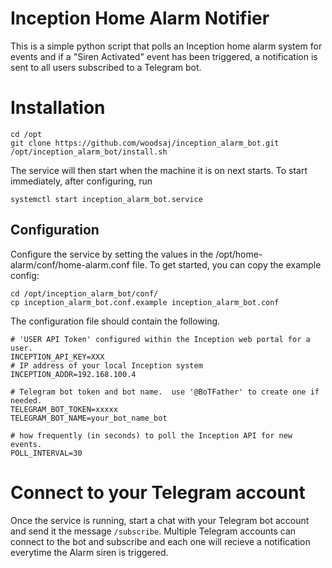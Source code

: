 # Inception Home Alarm Notifier

This is a simple python script that polls an Inception home alarm system for events and if a "Siren Activated" event has been triggered, a notification is sent to all users subscribed to a Telegram bot.

# Installation
```
cd /opt
git clone https://github.com/woodsaj/inception_alarm_bot.git
/opt/inception_alarm_bot/install.sh
```

The service will then start when the machine it is on next starts.  To start immediately, after configuring, run
```
systemctl start inception_alarm_bot.service
```


## Configuration
Configure the service by setting the values in the /opt/home-alarm/conf/home-alarm.conf file.
To get started, you can copy the example config:
 ```
 cd /opt/inception_alarm_bot/conf/
 cp inception_alarm_bot.conf.example inception_alarm_bot.conf
 ```

The configuration file should contain the following.
```
# 'USER API Token' configured within the Inception web portal for a user.
INCEPTION_API_KEY=XXX
# IP address of your local Inception system
INCEPTION_ADDR=192.168.100.4

# Telegram bot token and bot name.  use '@BoTFather' to create one if needed.
TELEGRAM_BOT_TOKEN=xxxxx
TELEGRAM_BOT_NAME=your_bot_name_bot

# how frequently (in seconds) to poll the Inception API for new events.
POLL_INTERVAL=30
```
 
# Connect to your Telegram account
Once the service is running, start a chat with your Telegram bot account and send it the message `/subscribe`.
Multiple Telegram accounts can connect to the bot and subscribe and each one will recieve a notification everytime the Alarm siren is triggered.